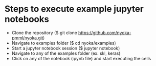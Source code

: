 # Steps to execute example jupyter notebooks

* Clone the repository ($ git clone https://github.com/nyoka-pmml/nyoka.git)
* Navigate to examples folder ($ cd nyoka/examples)
* Start a jupyter notebook session ($ jupyter notebook)
* Navigate to any of the examples folder (ex. skl, keras)
* Click on any of the notebook (ipynb file) and start executing the cells 

